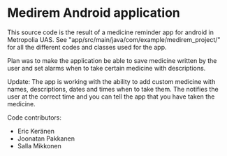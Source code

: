 # Medirem Android application
This source code is the result of a medicine reminder app for android in Metropolia UAS.
See "app/src/main/java/com/example/medirem_project/" for all the different codes and classes used for the app.

Plan was to make the application be able to save medicine written by the user and set alarms when to take certain medicine with descriptions.

Update:
The app is working with the ability to add custom medicine with names, descriptions, dates and times when to take them. The notifies the user at the correct time and you can tell the app that you have taken the medicine.

Code contributors:
* Eric Keränen
* Joonatan Pakkanen
* Salla Mikkonen
